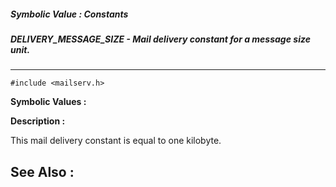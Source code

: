 ##### Symbolic Value : Constants
##### DELIVERY_MESSAGE_SIZE - Mail delivery constant for a message size unit.
---
```
#include <mailserv.h>
```

**Symbolic Values :**



**Description :**

This mail delivery constant  is equal to one kilobyte.


**See Also :**
---
